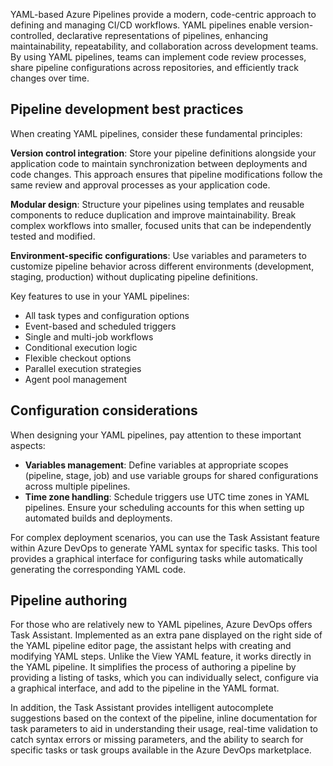 YAML-based Azure Pipelines provide a modern, code-centric approach to defining and managing CI/CD workflows. YAML pipelines enable version-controlled, declarative representations of pipelines, enhancing maintainability, repeatability, and collaboration across development teams. By using YAML pipelines, teams can implement code review processes, share pipeline configurations across repositories, and efficiently track changes over time.

## Pipeline development best practices

When creating YAML pipelines, consider these fundamental principles:

**Version control integration**: Store your pipeline definitions alongside your application code to maintain synchronization between deployments and code changes. This approach ensures that pipeline modifications follow the same review and approval processes as your application code.

**Modular design**: Structure your pipelines using templates and reusable components to reduce duplication and improve maintainability. Break complex workflows into smaller, focused units that can be independently tested and modified.

**Environment-specific configurations**: Use variables and parameters to customize pipeline behavior across different environments (development, staging, production) without duplicating pipeline definitions.

Key features to use in your YAML pipelines:

- All task types and configuration options
- Event-based and scheduled triggers
- Single and multi-job workflows
- Conditional execution logic
- Flexible checkout options
- Parallel execution strategies
- Agent pool management

## Configuration considerations

When designing your YAML pipelines, pay attention to these important aspects:

- **Variables management**: Define variables at appropriate scopes (pipeline, stage, job) and use variable groups for shared configurations across multiple pipelines.
- **Time zone handling**: Schedule triggers use UTC time zones in YAML pipelines. Ensure your scheduling accounts for this when setting up automated builds and deployments.

For complex deployment scenarios, you can use the Task Assistant feature within Azure DevOps to generate YAML syntax for specific tasks. This tool provides a graphical interface for configuring tasks while automatically generating the corresponding YAML code.

## Pipeline authoring

For those who are relatively new to YAML pipelines, Azure DevOps offers Task Assistant. Implemented as an extra pane displayed on the right side of the YAML pipeline editor page, the assistant helps with creating and modifying YAML steps. Unlike the View YAML feature, it works directly in the YAML pipeline. It simplifies the process of authoring a pipeline by providing a listing of tasks, which you can individually select, configure via a graphical interface, and add to the pipeline in the YAML format.

In addition, the Task Assistant provides intelligent autocomplete suggestions based on the context of the pipeline, inline documentation for task parameters to aid in understanding their usage, real-time validation to catch syntax errors or missing parameters, and the ability to search for specific tasks or task groups available in the Azure DevOps marketplace.
